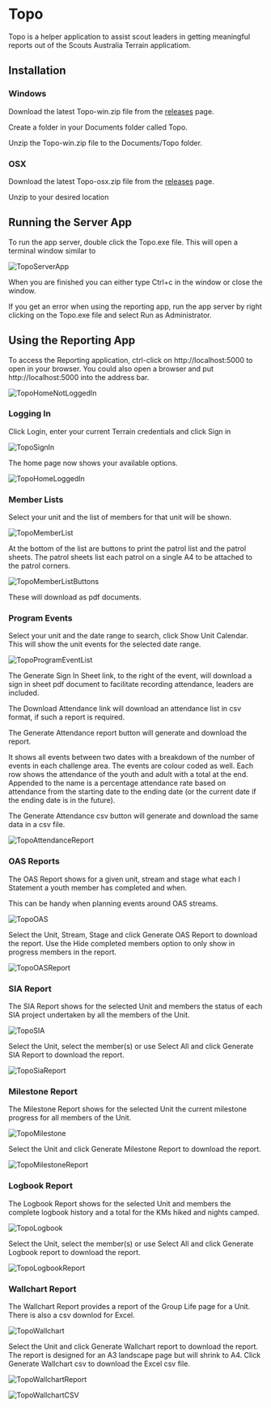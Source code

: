 # Topo
Topo is a helper application to assist scout leaders in getting meaningful reports out of the Scouts Australia Terrain applicatiom.
## Installation
### Windows
Download the latest Topo-win.zip file from the [releases](https://github.com/NomisNostab/Topo/releases) page.

Create a folder in your Documents folder called Topo.

Unzip the Topo-win.zip file to the Documents/Topo folder.
### OSX
Download the latest Topo-osx.zip file from the [releases](https://github.com/NomisNostab/Topo/releases) page.

Unzip to your desired location

## Running the Server App
To run the app server, double click the Topo.exe file.
This will open a terminal window similar to

![TopoServerApp](https://user-images.githubusercontent.com/65288066/161207943-1112f345-5fa0-4029-ae4b-06ca799ede5d.png)

When you are finished you can either type Ctrl+c in the window or close the window.

If you get an error when using the reporting app, run the app server by right clicking on the Topo.exe file and select Run as Administrator.

## Using the Reporting App
To access the Reporting application, ctrl-click on http://localhost:5000 to open in your browser.
You could also open a browser and put http://localhost:5000 into the address bar.

![TopoHomeNotLoggedIn](https://user-images.githubusercontent.com/65288066/161263668-009cfa43-5929-4a9b-b317-aab2ae740a94.png)


### Logging In
Click Login, enter your current Terrain credentials and click Sign in

![TopoSignIn](https://user-images.githubusercontent.com/65288066/161263902-607a1a9a-8ae4-448f-825b-10c465b885b2.png)

The home page now shows your available options.

![TopoHomeLoggedIn](https://user-images.githubusercontent.com/65288066/162437205-67e9d7fa-700b-4623-8c61-f7d6772ae711.png)
### Member Lists
Select your unit and the list of members for that unit will be shown.

![TopoMemberList](https://user-images.githubusercontent.com/65288066/161264396-ff0a43c8-530b-4e05-8adc-a022693e19a4.png)

At the bottom of the list are buttons to print the patrol list and the patrol sheets.
The patrol sheets list each patrol on a single A4 to be attached to the patrol corners.

![TopoMemberListButtons](https://user-images.githubusercontent.com/65288066/161210350-28a24a28-0cce-44ab-8009-365919552627.png)

These will download as pdf documents.

### Program Events
Select your unit and the date range to search, click Show Unit Calendar. This will show the unit events for the selected date range.

![TopoProgramEventList](https://user-images.githubusercontent.com/65288066/167407623-33186a83-fd10-4baf-9883-3926be2669b7.png)

The Generate Sign In Sheet link, to the right of the event, will download a sign in sheet pdf document to facilitate recording attendance, leaders are included.

The Download Attendance link will download an attendance list in csv format, if such a report is required.

The Generate Attendance report button will generate and download the report.

It shows all events between two dates with a breakdown of the number of events in each challenge area. The events are colour coded as well.
Each row shows the attendance of the youth and adult with a total at the end. Appended to the name is a percentage attendance rate based on attendance from the starting date to the ending date (or the current date if the ending date is in the future).

The Generate Attendance csv button will generate and download the same data in a csv file.

![TopoAttendanceReport](https://user-images.githubusercontent.com/65288066/167408457-f65cb55c-f103-4d34-8e36-f2248a01962f.png)

### OAS Reports
The OAS Report shows for a given unit, stream and stage what each I Statement a youth member has completed and when.

This can be handy when planning events around OAS streams.

![TopoOAS](https://user-images.githubusercontent.com/65288066/166455113-1829a455-a9eb-4c7c-ab29-4b92a0e9b4b4.png)

Select the Unit, Stream, Stage and click Generate OAS Report to download the report. Use the Hide completed members option to only show in progress members in the report.

![TopoOASReport](https://user-images.githubusercontent.com/65288066/161261855-99dc0f97-115c-45ee-8564-f03f7dbe4451.png)

### SIA Report
The SIA Report shows for the selected Unit and members the status of each SIA project undertaken by all the members of the Unit.

![TopoSIA](https://user-images.githubusercontent.com/65288066/166454635-69d03784-c3dc-47b9-92e1-10475a9db995.png)

Select the Unit, select the member(s) or use Select All and click Generate SIA Report to download the report.

![TopoSiaReport](https://user-images.githubusercontent.com/65288066/162438257-c96780b4-5dc4-4f10-9e63-03725d4ae40b.png)

### Milestone Report
The Milestone Report shows for the selected Unit the current milestone progress for all members of the Unit.

![TopoMilestone](https://user-images.githubusercontent.com/65288066/163992833-2a30689e-7138-4f96-9b5b-1c2bbe024fbf.png)

Select the Unit and click Generate Milestone Report to download the report.

![TopoMilestoneReport](https://user-images.githubusercontent.com/65288066/166454006-7c9a58e7-37d4-4497-9ed6-8fd1b2cb432c.png)


### Logbook Report
The Logbook Report shows for the selected Unit and members the complete logbook history and a total for the KMs hiked and nights camped.

![TopoLogbook](https://user-images.githubusercontent.com/65288066/165905076-79723a0c-f139-4b44-b549-8e7873f789dd.png)

Select the Unit, select the member(s) or use Select All and click Generate Logbook report to download the report.

![TopoLogbookReport](https://user-images.githubusercontent.com/65288066/165905298-0b00ed9e-c36d-4590-994b-ffff7e1b04ed.png)

### Wallchart Report
The Wallchart Report provides a report of the Group Life page for a Unit. There is also a csv downlod for Excel.

![TopoWallchart](https://user-images.githubusercontent.com/65288066/168469491-43d9a400-1d6a-4742-b386-310b632a08c3.png)

Select the Unit and click Generate Wallchart report to download the report. The report is designed for an A3 landscape page but will shrink to A4. Click Generate Wallchart csv to download the Excel csv file.

![TopoWallchartReport](https://user-images.githubusercontent.com/65288066/168469614-8c9ce168-b98f-455e-9c83-692a9052b8b3.png)

![TopoWallchartCSV](https://user-images.githubusercontent.com/65288066/168469623-4d5a01c6-92b9-4753-bb18-a6165716cab0.png)
